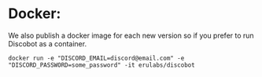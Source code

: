 # Docker:

We also publish a docker image for each new version so if you prefer to run Discobot as a container.

`docker run -e "DISCORD_EMAIL=discord@email.com" -e "DISCORD_PASSWORD=some_password" -it erulabs/discobot`